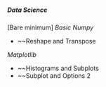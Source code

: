 ##### **Data Science**
[Bare minimum]
*Basic Numpy*
* ~~Reshape and Transpose


*Matplotlib*
* ~~Histograms and Subplots
* ~~Subplot and Options 2
